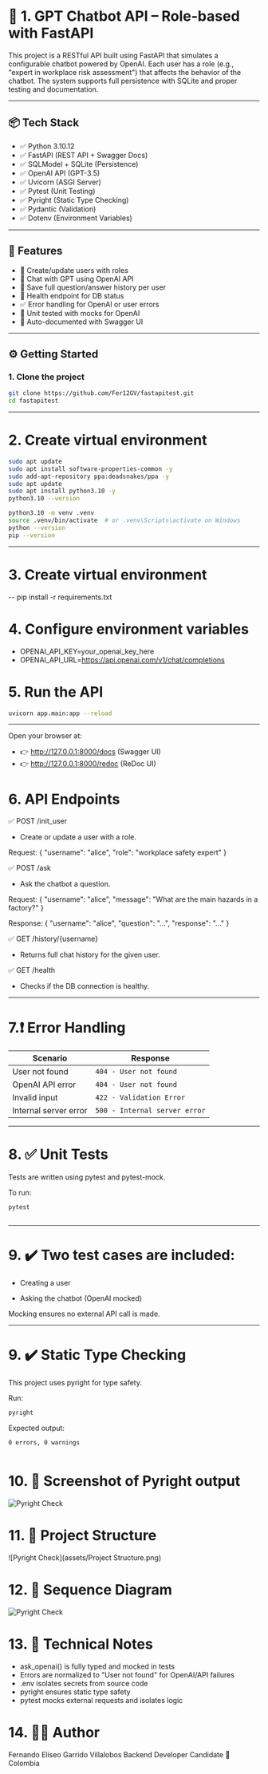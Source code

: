# 🤖 1. GPT Chatbot API – Role-based with FastAPI

This project is a RESTful API built using FastAPI that simulates a configurable chatbot powered by OpenAI. Each user has a role (e.g., "expert in workplace risk assessment") that affects the behavior of the chatbot. The system supports full persistence with SQLite and proper testing and documentation.

---

## 📦 Tech Stack

- ✅ Python 3.10.12
- ✅ FastAPI (REST API + Swagger Docs)
- ✅ SQLModel + SQLite (Persistence)
- ✅ OpenAI API (GPT-3.5)
- ✅ Uvicorn (ASGI Server)
- ✅ Pytest (Unit Testing)
- ✅ Pyright (Static Type Checking)
- ✅ Pydantic (Validation)
- ✅ Dotenv (Environment Variables)

---

## 🚀 Features

- 🧑 Create/update users with roles
- 💬 Chat with GPT using OpenAI API
- 💾 Save full question/answer history per user
- 📡 Health endpoint for DB status
- ✅ Error handling for OpenAI or user errors
- 🧪 Unit tested with mocks for OpenAI
- 📘 Auto-documented with Swagger UI

---

## ⚙️ Getting Started

### 1. Clone the project

```bash
git clone https://github.com/Fer12GV/fastapitest.git
cd fastapitest

```

---


# 2. Create virtual environment
```bash
sudo apt update
sudo apt install software-properties-common -y
sudo add-apt-repository ppa:deadsnakes/ppa -y
sudo apt update
sudo apt install python3.10 -y
python3.10 --version

python3.10 -m venv .venv
source .venv/bin/activate  # or .venv\Scripts\activate on Windows
python --version
pip --version

```

---

# 3. Create virtual environment
-- pip install -r requirements.txt

# 4. Configure environment variables
- OPENAI_API_KEY=your_openai_key_here
- OPENAI_API_URL=https://api.openai.com/v1/chat/completions

# 5. Run the API

```bash
uvicorn app.main:app --reload

```

---

Open your browser at:

- 👉 http://127.0.0.1:8000/docs (Swagger UI)
- 👉 http://127.0.0.1:8000/redoc (ReDoc UI)

# 6. API Endpoints

✅ POST /init_user
- Create or update a user with a role.

Request:
{
  "username": "alice",
  "role": "workplace safety expert"
}

✅ POST /ask
- Ask the chatbot a question.

Request:
{
  "username": "alice",
  "message": "What are the main hazards in a factory?"
}

Response:
{
  "username": "alice",
  "question": "...",
  "response": "..."
}

✅ GET /history/{username}
- Returns full chat history for the given user.

✅ GET /health
- Checks if the DB connection is healthy.

---

# 7.❗ Error Handling

| Scenario              | Response                      |
| --------------------- | ----------------------------- |
| User not found        | `404 - User not found`        |
| OpenAI API error      | `404 - User not found`        |
| Invalid input         | `422 - Validation Error`      |
| Internal server error | `500 - Internal server error` |

---

# 8. ✅  Unit Tests
Tests are written using pytest and pytest-mock.

To run:
```bash
pytest

```
```
```
---

# 9. ✔️ Two test cases are included:

- Creating a user

- Asking the chatbot (OpenAI mocked)

Mocking ensures no external API call is made.

---

# 9. ✔️ Static Type Checking
This project uses pyright for type safety.

Run:
```bash
pyright

```
Expected output:
```
0 errors, 0 warnings

```
```
```
# 10. 📸 Screenshot of Pyright output

![Pyright Check](assets/pyright_screenshot.png)

# 11. 📸 Project Structure

![Pyright Check](assets/Project Structure.png)

# 12. 📸 Sequence Diagram

![Pyright Check](assets/diagrama_de_secuencia_solucion.png)

# 13. 📘 Technical Notes
- ask_openai() is fully typed and mocked in tests
- Errors are normalized to "User not found" for OpenAI/API failures
- .env isolates secrets from source code
- pyright ensures static type safety
- pytest mocks external requests and isolates logic

# 14. 👨‍💻 Author
Fernando Eliseo Garrido Villalobos
Backend Developer Candidate
📍 Colombia
